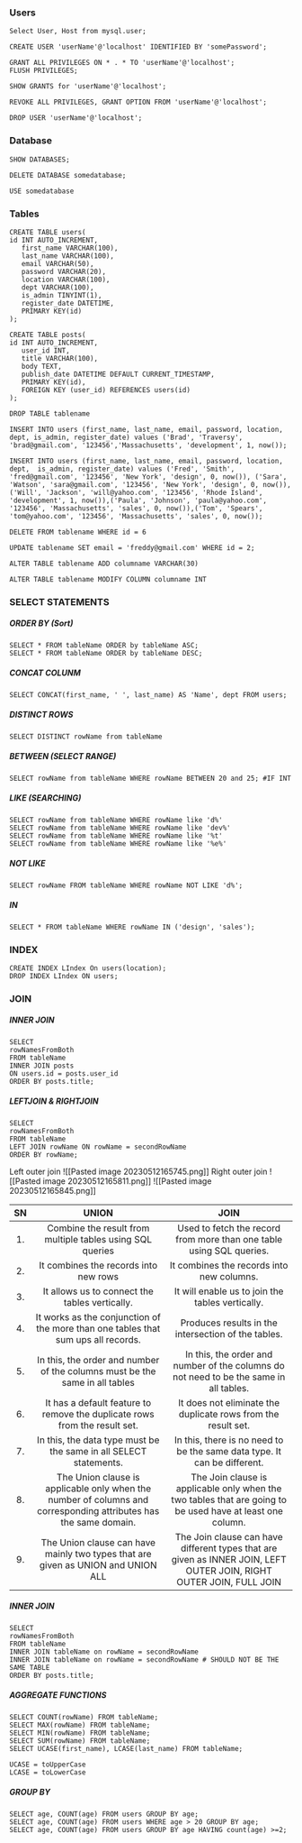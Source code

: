 ### Users
```
Select User, Host from mysql.user;
```

```
CREATE USER 'userName'@'localhost' IDENTIFIED BY 'somePassword';
```

```
GRANT ALL PRIVILEGES ON * . * TO 'userName'@'localhost';
FLUSH PRIVILEGES;
```

```
SHOW GRANTS for 'userName'@'localhost';
```

```
REVOKE ALL PRIVILEGES, GRANT OPTION FROM 'userName'@'localhost';
```

```
DROP USER 'userName'@'localhost';
```
### Database
```
SHOW DATABASES;
```

```
DELETE DATABASE somedatabase;
```

```
USE somedatabase
```
### Tables
```
CREATE TABLE users(
id INT AUTO_INCREMENT,
   first_name VARCHAR(100),
   last_name VARCHAR(100),
   email VARCHAR(50),
   password VARCHAR(20),
   location VARCHAR(100),
   dept VARCHAR(100),
   is_admin TINYINT(1),
   register_date DATETIME,
   PRIMARY KEY(id)
);
```

```
CREATE TABLE posts(
id INT AUTO_INCREMENT,
   user_id INT,
   title VARCHAR(100),
   body TEXT,
   publish_date DATETIME DEFAULT CURRENT_TIMESTAMP,
   PRIMARY KEY(id),
   FOREIGN KEY (user_id) REFERENCES users(id)
);
```

```
DROP TABLE tablename
```

```
INSERT INTO users (first_name, last_name, email, password, location, dept, is_admin, register_date) values ('Brad', 'Traversy', 'brad@gmail.com', '123456','Massachusetts', 'development', 1, now());
```

```
INSERT INTO users (first_name, last_name, email, password, location, dept,  is_admin, register_date) values ('Fred', 'Smith', 'fred@gmail.com', '123456', 'New York', 'design', 0, now()), ('Sara', 'Watson', 'sara@gmail.com', '123456', 'New York', 'design', 0, now()),('Will', 'Jackson', 'will@yahoo.com', '123456', 'Rhode Island', 'development', 1, now()),('Paula', 'Johnson', 'paula@yahoo.com', '123456', 'Massachusetts', 'sales', 0, now()),('Tom', 'Spears', 'tom@yahoo.com', '123456', 'Massachusetts', 'sales', 0, now());
```

```
DELETE FROM tablename WHERE id = 6
```

```
UPDATE tablename SET email = 'freddy@gmail.com' WHERE id = 2;
```

```
ALTER TABLE tablename ADD columname VARCHAR(30)
```

```
ALTER TABLE tablename MODIFY COLUMN columname INT
```
### SELECT STATEMENTS

##### ORDER BY (Sort)

```
SELECT * FROM tableName ORDER by tableName ASC; 
SELECT * FROM tableName ORDER by tableName DESC; 
```

##### CONCAT COLUNM
```
SELECT CONCAT(first_name, ' ', last_name) AS 'Name', dept FROM users;
```
##### DISTINCT ROWS
```
SELECT DISTINCT rowName from tableName
```
##### BETWEEN (SELECT RANGE)
```
SELECT rowName from tableName WHERE rowName BETWEEN 20 and 25; #IF INT
```
##### LIKE (SEARCHING)
```
SELECT rowName from tableName WHERE rowName like 'd%'
SELECT rowName from tableName WHERE rowName like 'dev%'
SELECT rowName from tableName WHERE rowName like '%t'
SELECT rowName from tableName WHERE rowName like '%e%'
```
##### NOT LIKE
```
SELECT rowName FROM tableName WHERE rowName NOT LIKE 'd%';
```
##### IN
```
SELECT * FROM tableName WHERE rowName IN ('design', 'sales');
```
### INDEX
```
CREATE INDEX LIndex On users(location);
DROP INDEX LIndex ON users;
```

### JOIN
##### INNER JOIN
```
SELECT
rowNamesFromBoth
FROM tableName
INNER JOIN posts
ON users.id = posts.user_id
ORDER BY posts.title;
```
##### LEFTJOIN & RIGHTJOIN
```
SELECT
rowNamesFromBoth
FROM tableName
LEFT JOIN rowName ON rowName = secondRowName
ORDER BY rowName;
```
Left outer join
![[Pasted image 20230512165745.png]]
Right outer join
![[Pasted image 20230512165811.png]]
![[Pasted image 20230512165845.png]]

| SN | UNION | JOIN |  
| :------: | :------: | :------: |  
| 1. | Combine the result from multiple tables using SQL queries | Used to fetch the record from more than one table using SQL queries. |   
| 2. | It combines the records into new rows | It combines the records into new columns. |
| 3. | It allows us to connect the tables vertically. | It will enable us to join the tables vertically. |
| 4. | It works as the conjunction of the more than one tables that sum ups all records. | Produces results in the intersection of the tables. |
| 5. | In this, the order and number of the columns must be the same in all tables | In this, the order and number of the columns do not need to be the same in all tables. |
| 6. | It has a default feature to remove the duplicate rows from the result set. | It does not eliminate the duplicate rows from the result set. |
| 7. | In this, the data type must be the same in all SELECT statements. | In this, there is no need to be the same data type. It can be different. |
| 8. | The Union clause is applicable only when the number of columns and corresponding attributes has the same domain. | The Join clause is applicable only when the two tables that are going to be used have at least one column. |
| 9. | The Union clause can have mainly two types that are given as UNION and UNION ALL|  The Join clause can have different types that are given as INNER JOIN, LEFT OUTER JOIN, RIGHT OUTER JOIN, FULL JOIN |

##### INNER JOIN
```
SELECT
rowNamesFromBoth
FROM tableName
INNER JOIN tableName on rowName = secondRowName
INNER JOIN tableName on rowName = secondRowName # SHOULD NOT BE THE SAME TABLE
ORDER BY posts.title;
```
##### AGGREGATE FUNCTIONS
```
SELECT COUNT(rowName) FROM tableName;
SELECT MAX(rowName) FROM tableName;
SELECT MIN(rowName) FROM tableName;
SELECT SUM(rowName) FROM tableName;
SELECT UCASE(first_name), LCASE(last_name) FROM tableName;
```

```
UCASE = toUpperCase
LCASE = toLowerCase
```

##### GROUP BY
```
SELECT age, COUNT(age) FROM users GROUP BY age;
SELECT age, COUNT(age) FROM users WHERE age > 20 GROUP BY age;
SELECT age, COUNT(age) FROM users GROUP BY age HAVING count(age) >=2;
```
